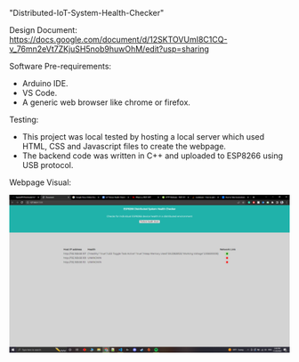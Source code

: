"Distributed-IoT-System-Health-Checker" 

Design Document: https://docs.google.com/document/d/12SKTOVUmI8C1CQ-v_76mn2eVt7ZKjuSH5nob9huwOhM/edit?usp=sharing

Software Pre-requirements: 
* Arduino IDE.
* VS Code.
* A generic web browser like chrome or firefox.

Testing: 
* This project was local tested by hosting a local server which used HTML, CSS and Javascript files to create the webpage. 
* The backend code was written in C++ and uploaded to ESP8266 using USB protocol.

Webpage Visual:

![Webpage](https://github.com/Sayeed97/Distributed-IoT-System-Health-Checker/blob/main/Webpage.png)
